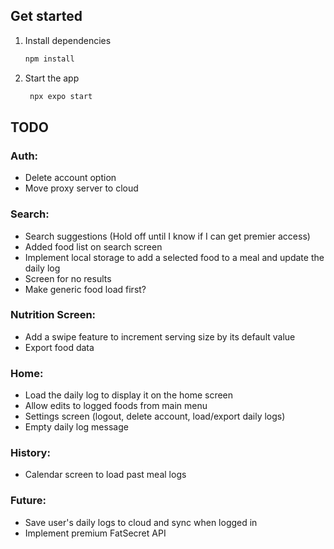 ## Get started

1. Install dependencies

   ```bash
   npm install
   ```

2. Start the app

   ```bash
    npx expo start
   ```


## TODO
### Auth:
- Delete account option
- Move proxy server to cloud

### Search:
- Search suggestions (Hold off until I know if I can get premier access)
- Added food list on search screen
- Implement local storage to add a selected food to a meal and update the daily log
- Screen for no results
- Make generic food load first?

### Nutrition Screen:
- Add a swipe feature to increment serving size by its default value
- Export food data

### Home:
- Load the daily log to display it on the home screen
- Allow edits to logged foods from main menu
- Settings screen (logout, delete account, load/export daily logs)
- Empty daily log message

### History:
- Calendar screen to load past meal logs

### Future:
- Save user's daily logs to cloud and sync when logged in
- Implement premium FatSecret API

